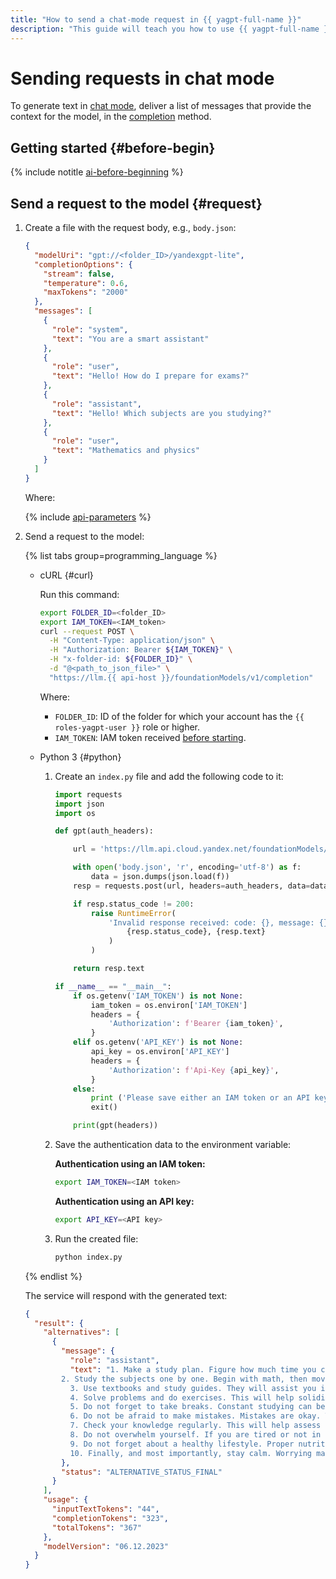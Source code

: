 ```yaml
---
title: "How to send a chat-mode request in {{ yagpt-full-name }}"
description: "This guide will teach you how to use {{ yagpt-full-name }} in chat mode."
---
```


# Sending requests in chat mode

To generate text in [chat mode](../../concepts/index.md#working-mode), deliver a list of messages that provide the context for the model, in the [completion](../../text-generation/api-ref/TextGeneration/completion.md) method.

## Getting started {#before-begin}

{% include notitle [ai-before-beginning](../../../_includes/yandexgpt/ai-before-beginning.md) %}

## Send a request to the model {#request}

1. Create a file with the request body, e.g., `body.json`:

   ```json
   {
     "modelUri": "gpt://<folder_ID>/yandexgpt-lite",
     "completionOptions": {
       "stream": false,
       "temperature": 0.6,
       "maxTokens": "2000"
     },
     "messages": [
       {
         "role": "system",
         "text": "You are a smart assistant"
       },
       {
         "role": "user",
         "text": "Hello! How do I prepare for exams?"
       },
       {
         "role": "assistant",
         "text": "Hello! Which subjects are you studying?"
       },
       {
         "role": "user",
         "text": "Mathematics and physics"
       }
     ]
   }
   ```

   Where:

   {% include [api-parameters](../../../_includes/yandexgpt/api-parameters.md) %}

1. Send a request to the model:

   {% list tabs group=programming_language %}

   - cURL {#curl}

      Run this command:

      ```bash
      export FOLDER_ID=<folder_ID>
      export IAM_TOKEN=<IAM_token>
      curl --request POST \
        -H "Content-Type: application/json" \
        -H "Authorization: Bearer ${IAM_TOKEN}" \
        -H "x-folder-id: ${FOLDER_ID}" \
        -d "@<path_to_json_file>" \
        "https://llm.{{ api-host }}/foundationModels/v1/completion"
      ```

      Where:

      * `FOLDER_ID`: ID of the folder for which your account has the `{{ roles-yagpt-user }}` role or higher.
      * `IAM_TOKEN`: IAM token received [before starting](#before-begin).

   - Python 3 {#python}

      1. Create an `index.py` file and add the following code to it:

         ```python
         import requests
         import json
         import os

         def gpt(auth_headers):

             url = 'https://llm.api.cloud.yandex.net/foundationModels/v1/completion'

             with open('body.json', 'r', encoding='utf-8') as f:
                 data = json.dumps(json.load(f))
             resp = requests.post(url, headers=auth_headers, data=data)

             if resp.status_code != 200:
                 raise RuntimeError(
                     'Invalid response received: code: {}, message: {}'.format(
                         {resp.status_code}, {resp.text}
                     )
                 )

             return resp.text

         if __name__ == "__main__":
             if os.getenv('IAM_TOKEN') is not None:
                 iam_token = os.environ['IAM_TOKEN']
                 headers = {
                     'Authorization': f'Bearer {iam_token}',
                 }
             elif os.getenv('API_KEY') is not None:
                 api_key = os.environ['API_KEY']
                 headers = {
                     'Authorization': f'Api-Key {api_key}',
                 }
             else:
                 print ('Please save either an IAM token or an API key into a corresponding `IAM_TOKEN` or `API_KEY` environment variable.')
                 exit()

             print(gpt(headers))
         ```

      1. Save the authentication data to the environment variable:

         **Authentication using an IAM token:**

         ```bash
         export IAM_TOKEN=<IAM token>
         ```

         **Authentication using an API key:**

         ```bash
         export API_KEY=<API key>
         ```

      1. Run the created file:

         ```bash
         python index.py
         ```

   {% endlist %}

   The service will respond with the generated text:

   ```json
   {
     "result": {
       "alternatives": [
         {
           "message": {
             "role": "assistant",
             "text": "1. Make a study plan. Figure how much time you can dedicate to studying every day, and allocate it between mathematics and physics.\n\n
           2. Study the subjects one by one. Begin with math, then move on to physics, and review them in the same order. This way, you will not forget what you have already learned.\n\n
             3. Use textbooks and study guides. They will assist you in understanding complex topics and grasping the fundamental principles.\n\n
             4. Solve problems and do exercises. This will help solidify your knowledge and teach you how to apply it in practice.\n\n
             5. Do not forget to take breaks. Constant studying can be exhausting, so take breaks every 30 or 40 minutes and engage in physical exercise or yoga.\n\n
             6. Do not be afraid to make mistakes. Mistakes are okay. They show you where you have gaps in your knowledge and help fill them.\n\n
             7. Check your knowledge regularly. This will help assess your progress and identify which topics require additional attention.\n\n
             8. Do not overwhelm yourself. If you are tired or not in the studying mood, do not push yourself too much. Better take a break and return to your studies rejuvenated.\n\n
             9. Do not forget about a healthy lifestyle. Proper nutrition, sleep, and physical activity will help you absorb information better and be more attentive during exams.\n\n
             10. Finally, and most importantly, stay calm. Worrying may interfere with your ability to concentrate and understand the subject. Remember, exams are just a test of your knowledge and skills, not the end of the world. Good luck with your exams!"
           },
           "status": "ALTERNATIVE_STATUS_FINAL"
         }
       ],
       "usage": {
         "inputTextTokens": "44",
         "completionTokens": "323",
         "totalTokens": "367"
       },
       "modelVersion": "06.12.2023"
     }
   }
   ```
